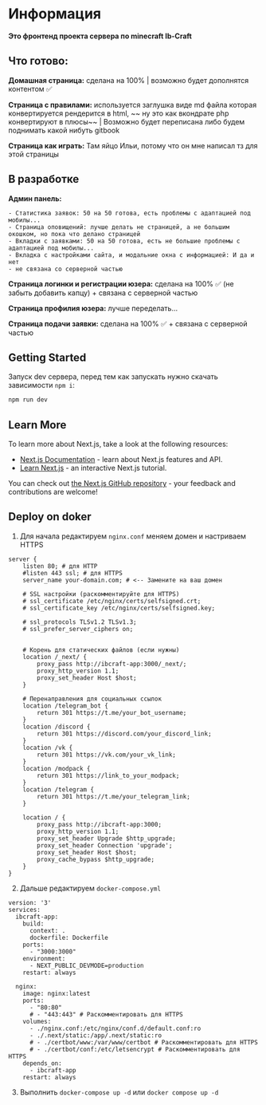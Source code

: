 # Информация
**Это фронтенд проекта сервера по minecraft Ib-Craft**

## Что готово:
**Домашная страница:** сделана на 100% | возможно будет дополнятся контентом ✅

**Страница с правилами:** используется заглушка виде md файла которая конвертируется рендерится в html, ~~ ну это как вкондрате php конвертируют в плюсы~~ | Возможно будет переписана либо будем поднимать какой нибуть gitbook

**Страница как играть:** Там яйцо Ильи, потому что он мне написал тз для этой страницы 

## В разработке
**Админ панель:**

    - Статистика заявок: 50 на 50 готова, есть проблемы с адаптацией под мобилы...
    - Страница оповищений: лучше делать не страницей, а не большим окошком, но пока что делано страницей
    - Вкладки с заявками: 50 на 50 готова, есть не большие проблемы с адаптацией под мобилы...
    - Вкладка с настройками сайта, и модальние окна с информацией: И да и нет
    - не связана со серверной частью
    
**Страница логинки и регистрации юзера:** сделана на 100% ✅ (не забыть добавить капцу) + связана с серверной частью

**Страница профилия юзера:** лучше переделать...

**Страница подачи заявки:** сделана на 100% ✅ + связана с серверной частью

## Getting Started

Запуск dev сервера, перед тем как запускать нужно скачать зависимости `npm i`:

```bash
npm run dev
```

## Learn More

To learn more about Next.js, take a look at the following resources:

- [Next.js Documentation](https://nextjs.org/docs) - learn about Next.js features and API.
- [Learn Next.js](https://nextjs.org/learn) - an interactive Next.js tutorial.

You can check out [the Next.js GitHub repository](https://github.com/vercel/next.js) - your feedback and contributions are welcome!

## Deploy on doker

1. Для начала редактируем `nginx.conf` меняем домен и настриваем HTTPS

```
server {
    listen 80; # для HTTP
    #listen 443 ssl; # для HTTPS
    server_name your-domain.com; # <-- Замените на ваш домен

    # SSL настройки (раскомментируйте для HTTPS)
    # ssl_certificate /etc/nginx/certs/selfsigned.crt;
    # ssl_certificate_key /etc/nginx/certs/selfsigned.key;

    # ssl_protocols TLSv1.2 TLSv1.3;
    # ssl_prefer_server_ciphers on;


    # Корень для статических файлов (если нужны)
    location /_next/ {
        proxy_pass http://ibcraft-app:3000/_next/;
        proxy_http_version 1.1;
        proxy_set_header Host $host;
    }

    # Перенаправления для социальных ссылок
    location /telegram_bot {
        return 301 https://t.me/your_bot_username; 
    }
    location /discord {
        return 301 https://discord.com/your_discord_link; 
    }
    location /vk {
        return 301 https://vk.com/your_vk_link; 
    }
    location /modpack {
        return 301 https://link_to_your_modpack; 
    }
    location /telegram {
        return 301 https://t.me/your_telegram_link; 
    }

    location / {
        proxy_pass http://ibcraft-app:3000;
        proxy_http_version 1.1;
        proxy_set_header Upgrade $http_upgrade;
        proxy_set_header Connection 'upgrade';
        proxy_set_header Host $host;
        proxy_cache_bypass $http_upgrade;
    }
}
```

2. Дальше редактируем `docker-compose.yml`
```
version: '3'
services:
  ibcraft-app:
    build: 
      context: .
      dockerfile: Dockerfile
    ports:
      - "3000:3000"
    environment:
      - NEXT_PUBLIC_DEVMODE=production
    restart: always

  nginx:
    image: nginx:latest
    ports:
      - "80:80"
      # - "443:443" # Раскомментировать для HTTPS
    volumes:
      - ./nginx.conf:/etc/nginx/conf.d/default.conf:ro
      - ./.next/static:/app/.next/static:ro  
      # - ./certbot/www:/var/www/certbot # Раскомментировать для HTTPS
      # - ./certbot/conf:/etc/letsencrypt # Раскомментировать для HTTPS
    depends_on:
      - ibcraft-app 
    restart: always
```

3. Выполнить `docker-compose up -d` или `docker compose up -d`
